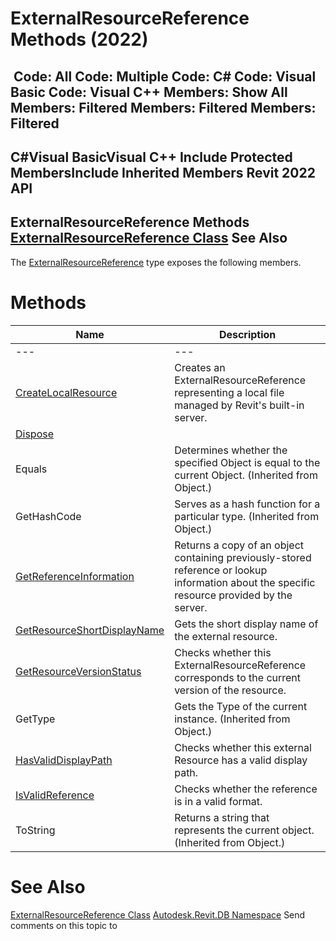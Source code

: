 # ExternalResourceReference Methods (2022)

﻿
 Code: All Code: Multiple Code: C# Code: Visual Basic Code: Visual C++  Members: Show All Members: Filtered Members: Filtered Members: Filtered   
---  
C#Visual BasicVisual C++
Include Protected MembersInclude Inherited Members
Revit 2022 API  
---  
ExternalResourceReference Methods  
[ExternalResourceReference Class](ffad9c15-8fc9-fbfd-f328-101533f4cf74.md "ExternalResourceReference Class") See Also  
---  
The [ExternalResourceReference](ffad9c15-8fc9-fbfd-f328-101533f4cf74.md "ExternalResourceReference Class") type exposes the following members.
# Methods
| Name | Description |
| --- | --- |
| --- | --- | --- |
| [CreateLocalResource](457745f0-5346-77ed-444b-554295ebb14b.md "CreateLocalResource Method") | Creates an ExternalResourceReference representing a local file managed by Revit's built-in server. |
| [Dispose](d550b72c-00fd-18e9-c345-721f08a67c4c.md "Dispose Method") |
| Equals | Determines whether the specified Object is equal to the current Object. (Inherited from Object.) |
| GetHashCode | Serves as a hash function for a particular type.  (Inherited from Object.) |
| [GetReferenceInformation](f02de1b9-6f2b-3c93-f7b1-8db6fa2476fb.md "GetReferenceInformation Method") | Returns a copy of an object containing previously-stored reference or lookup information about the specific resource provided by the server. |
| [GetResourceShortDisplayName](f2573abd-b662-1c0c-0005-3bcee6649877.md "GetResourceShortDisplayName Method") | Gets the short display name of the external resource. |
| [GetResourceVersionStatus](deda452b-a0de-4431-450e-f2299c81d6d7.md "GetResourceVersionStatus Method") | Checks whether this ExternalResourceReference corresponds to the current version of the resource. |
| GetType | Gets the Type of the current instance. (Inherited from Object.) |
| [HasValidDisplayPath](a79b2db7-2ef5-fd11-71e2-ecfc84f3acc5.md "HasValidDisplayPath Method") | Checks whether this external Resource has a valid display path. |
| [IsValidReference](7df2f669-5190-1777-f5d3-6da110240711.md "IsValidReference Method") | Checks whether the reference is in a valid format. |
| ToString | Returns a string that represents the current object. (Inherited from Object.) |

# See Also
[ExternalResourceReference Class](ffad9c15-8fc9-fbfd-f328-101533f4cf74.md "ExternalResourceReference Class")
[Autodesk.Revit.DB Namespace](87546ba7-461b-c646-cbb1-2cb8f5bff8b2.md "Autodesk.Revit.DB Namespace")
Send comments on this topic to 